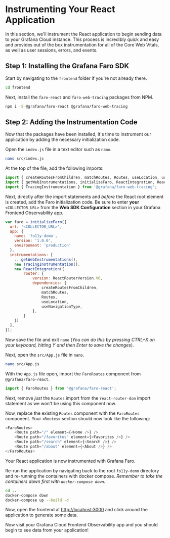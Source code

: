 # Instrumenting Your React Application

In this section, we'll instrument the React application to begin sending data to your Grafana Cloud instance. This process is incredibly quick and easy and provides out of the box instrumentation for all of the Core Web Vitals, as well as user sessions, errors, and events.

## Step 1: Installing the Grafana Faro SDK

Start by navigating to the `frontend` folder if you're not already there.

```bash
cd frontend
```

Next, install the `faro-react` and `faro-web-tracing` packages from NPM.

```bash
npm i -S @grafana/faro-react @grafana/faro-web-tracing
```

## Step 2: Adding the Instrumentation Code

Now that the packages have been installed, it's time to instrument our application by adding the necessary initialization code.

Open the `index.js` file in a text editor such as `nano`.

```bash
nano src/index.js
```

At the top of the file, add the following imports:

```javascript
import { createRoutesFromChildren, matchRoutes, Routes, useLocation, useNavigationType } from 'react-router-dom';
import { getWebInstrumentations, initializeFaro, ReactIntegration, ReactRouterVersion } from '@grafana/faro-react';
import { TracingInstrumentation } from '@grafana/faro-web-tracing';
```

Next, directly after the import statements and *before* the React root element is created, add the Faro initialization code. Be sure to enter **your** `<COLLECTOR_URL>` from the **Web SDK Configuration** section in your Grafana Frontend Observability app.

```javascript
var faro = initializeFaro({
  url: '<COLLECTOR_URL>',
  app: {
    name: 'fo11y-demo',
    version: '1.0.0',
    environment: 'production'
  },
  instrumentations: [
    ...getWebInstrumentations(),
    new TracingInstrumentation(),
    new ReactIntegration({
        router: {
            version: ReactRouterVersion.V6,
            dependencies: {
                createRoutesFromChildren,
                matchRoutes,
                Routes,
                useLocation,
                useNavigationType,
            },
        }
    })
  ],
});
```

Now save the file and exit `nano` (*You can do this by pressing CTRL+X on your keyboard, hitting Y and then Enter to save the changes*).

Next, open the `src/App.js` file in `nano`.

```bash
nano src/App.js
```

With the `App.js` file open, import the `FaroRoutes` component from `@grafana/faro-react`.

```javascript
import { FaroRoutes } from '@grafana/faro-react';
```

Next, remove *just* the `Routes` import from the `react-router-dom` import statement as we won't be using this component now.

Now, replace the existing `Routes` component with the `FaroRoutes` component. Your `<Routes>` section should now look like the following:

```javascript
<FaroRoutes>
    <Route path="/" element={<Home />} />
    <Route path="/favorites" element={<Favorites />} />
    <Route path="/search" element={<Search />} />
    <Route path="/about" element={<About />} />
</FaroRoutes>
```

Your React application is now instrumented with Grafana Faro.

Re-run the application by navigating back to the root `fo11y-demo` directory and re-running the containers with docker compose. *Remember to take the containers down first with `docker-compose down`*.

```bash
cd ..
docker-compose down
docker-compose up --build -d
```

Now, open the frontend at [http://locahost:3000]({{TRAFFIC_HOST1_3000}}) and click around the application to generate some data.

Now visit your Grafana Cloud Frontend Observability app and you should begin to see data from your application!